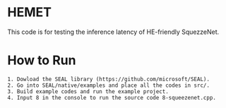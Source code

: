 # HEMET
This code is for testing the inference latency of HE-friendly SquezzeNet.

# How to Run

    1. Dowload the SEAL library (https://github.com/microsoft/SEAL). 
    2. Go into SEAL/native/examples and place all the codes in src/.
    3. Build example codes and run the example project. 
    4. Input 8 in the console to run the source code 8-squeezenet.cpp. 
